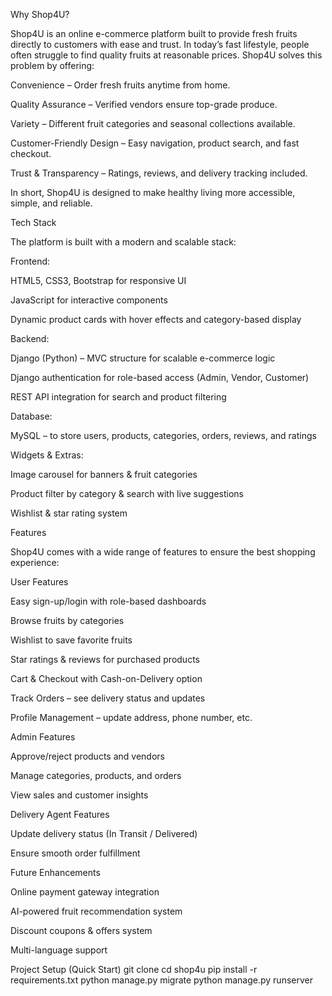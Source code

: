 Why Shop4U?

Shop4U is an online e-commerce platform built to provide fresh fruits directly to customers with ease and trust. In today’s fast lifestyle, people often struggle to find quality fruits at reasonable prices. Shop4U solves this problem by offering:

Convenience – Order fresh fruits anytime from home.

Quality Assurance – Verified vendors ensure top-grade produce.

Variety – Different fruit categories and seasonal collections available.

Customer-Friendly Design – Easy navigation, product search, and fast checkout.

Trust & Transparency – Ratings, reviews, and delivery tracking included.

In short, Shop4U is designed to make healthy living more accessible, simple, and reliable.

Tech Stack

The platform is built with a modern and scalable stack:

Frontend:

HTML5, CSS3, Bootstrap for responsive UI

JavaScript for interactive components

Dynamic product cards with hover effects and category-based display

Backend:

Django (Python) – MVC structure for scalable e-commerce logic

Django authentication for role-based access (Admin, Vendor, Customer)

REST API integration for search and product filtering

Database:

MySQL – to store users, products, categories, orders, reviews, and ratings

Widgets & Extras:

Image carousel for banners & fruit categories

Product filter by category & search with live suggestions

Wishlist & star rating system



Features

Shop4U comes with a wide range of features to ensure the best shopping experience:

User Features

Easy sign-up/login with role-based dashboards

Browse fruits by categories

Wishlist to save favorite fruits

Star ratings & reviews for purchased products

Cart & Checkout with Cash-on-Delivery option

Track Orders – see delivery status and updates

Profile Management – update address, phone number, etc.

Admin Features

Approve/reject products and vendors

Manage categories, products, and orders

View sales and customer insights

Delivery Agent Features

Update delivery status (In Transit / Delivered)

Ensure smooth order fulfillment

Future Enhancements

Online payment gateway integration

AI-powered fruit recommendation system

Discount coupons & offers system

Multi-language support

Project Setup (Quick Start)
git clone <repo-link>
cd shop4u
pip install -r requirements.txt
python manage.py migrate
python manage.py runserver
